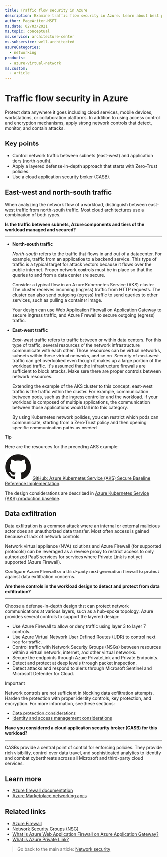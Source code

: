 ```yaml
---
title: Traffic flow security in Azure
description: Examine traffic flow security in Azure. Learn about best practices for protecting a workload from data exfiltration.
author: PageWriter-MSFT
ms.date: 02/03/2021
ms.topic: conceptual
ms.service: architecture-center
ms.subservice: well-architected
azureCategories:
  - networking
products:
  - azure-virtual-network
ms.custom:
  - article
---
```


# Traffic flow security in Azure

Protect data anywhere it goes including cloud services, mobile devices, workstations, or collaboration platforms. In addition to using access control and encryption mechanisms, apply strong network controls that detect, monitor, and contain attacks.

## Key points

- Control network traffic between subnets (east-west) and application tiers (north-south).
- Apply a layered defense-in-depth approach that starts with Zero-Trust policies.
- Use a cloud application security broker (CASB).

## East-west and north-south traffic

When analyzing the network flow of a workload, distinguish between east-west traffic from north-south traffic. Most cloud architectures use a combination of both types.

**Is the traffic between subnets, Azure components and tiers of the workload managed and secured?**
***

- **North-south traffic**

    *North-south* refers to the traffic that flows in and out of a datacenter. For example, traffic from an application to a backend service. This type of traffic is a typical target for attack vectors because it flows over the public internet. Proper network controls must be in place so that the queries to and from a data center are secure.

    Consider a typical flow in an Azure Kubernetes Service (AKS) cluster. The cluster receives incoming (ingress) traffic from HTTP requests. The cluster can also send outgoing (egress) traffic to send queries to other services, such as pulling a container image.

    Your design can use Web Application Firewall on Application Gateway to secure ingress traffic, and Azure Firewall to secure outgoing (egress) traffic.

- **East-west traffic**

    *East-west* traffic refers to traffic between or within data centers. For this type of traffic, several resources of the network infrastructure communicate with each other. Those resources can be virtual networks, subnets within those virtual networks, and so on. Security of east-west traffic can get overlooked even though it makes up a large portion of the workload traffic. It's assumed that the infrastructure firewalls are sufficient to block attacks. Make sure there are proper controls between network resources.

    Extending the example of the AKS cluster to this concept, east-west traffic is the traffic within the cluster. For example, communication between pods, such as the ingress controller and the workload. If your workload is composed of multiple applications, the communication between those applications would fall into this category.

    By using Kubernetes network policies, you can restrict which pods can communicate, starting from a Zero-Trust policy and then opening specific communication paths as needed.

> [!TIP]
> Here are the resources for the preceding AKS example:
>
> ![GitHub logo](../_images/github.svg) [GitHub: Azure Kubernetes Service (AKS) Secure Baseline Reference Implementation](https://github.com/mspnp/aks-secure-baseline).
>
> The design considerations are described in [Azure Kubernetes Service (AKS) production baseline](../reference-architectures/containers/aks/secure-baseline-aks.yml).

## Data exfiltration

Data exfiltration is a common attack where an internal or external malicious actor does an unauthorized data transfer. Most often access is gained because of lack of network controls.

Network virtual appliance (NVA) solutions and Azure Firewall (for supported protocols) can be leveraged as a reverse proxy to restrict access to only authorized PaaS services for services where Private Link is not yet supported (Azure Firewall).

Configure Azure Firewall or a third-party next generation firewall to protect against data exfiltration concerns.

**Are there controls in the workload design to detect and protect from data exfiltration?**
***
Choose a defense-in-depth design that can protect network communications at various layers, such as a hub-spoke topology. Azure provides several controls to support the layered design:

- Use Azure Firewall to allow or deny traffic using layer 3 to layer 7 controls.
- Use Azure Virtual Network User Defined Routes (UDR) to control next hop for traffic.
- Control traffic with Network Security Groups (NSGs) between resources within a virtual network, internet, and other virtual networks.
- Secure the endpoints through Azure PrivateLink and Private Endpoints.
- Detect and protect at deep levels through packet inspection.
- Detect attacks and respond to alerts through Microsoft Sentinel and Microsoft Defender for Cloud.

> [!IMPORTANT] 
>
> Network controls are not sufficient in blocking data exfiltration attempts. Harden the protection with proper identity controls, key protection, and encryption. For more information, see these sections:
> - [Data protection considerations](design-storage.md)
> - [Identity and access management considerations](design-identity.md)

**Have you considered a cloud application security broker (CASB) for this workload?**
***

CASBs provide a central point of control for enforcing policies. They  provide rich visibility, control over data travel, and sophisticated analytics to identify and combat cyberthreats across all Microsoft and third-party cloud services.

## Learn more

- [Azure firewall documentation](/azure/firewall/)
- [Azure Marketplace networking apps](https://azuremarketplace.microsoft.com/marketplace/apps/category/networking)

## Related links

- [Azure Firewall](/azure/firewall/overview)
- [Network Security Groups (NSG)](/azure/virtual-network/security-overview)
- [What is Azure Web Application Firewall on Azure Application Gateway?](/azure/web-application-firewall/ag/ag-overview)
- [What is Azure Private Link?](/azure/private-link/private-link-overview)

> Go back to the main article: [Network security](design-network.md)
